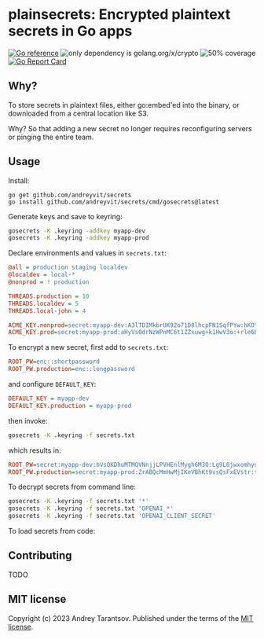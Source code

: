 plainsecrets: Encrypted plaintext secrets in Go apps
====================================================

[![Go reference](https://pkg.go.dev/badge/github.com/andreyvit/secrets.svg)](https://pkg.go.dev/github.com/andreyvit/secrets) ![only dependency is golang.org/x/crypto](https://img.shields.io/badge/only%20dependency-golang.org%2Fx%2Fcrypto-green) ![50% coverage](https://img.shields.io/badge/coverage-50%25-yellow) [![Go Report Card](https://goreportcard.com/badge/github.com/andreyvit/secrets)](https://goreportcard.com/report/github.com/andreyvit/secrets)


Why?
----

To store secrets in plaintext files, either go:embed'ed into the binary, or downloaded from a central location like S3.

Why? So that adding a new secret no longer requires reconfiguring servers or pinging the entire team.


Usage
-----

Install:

    go get github.com/andreyvit/secrets
    go install github.com/andreyvit/secrets/cmd/gosecrets@latest

Generate keys and save to keyring:

```sh
gosecrets -K .keyring -addkey myapp-dev
gosecrets -K .keyring -addkey myapp-prod
```

Declare environments and values in `secrets.txt`:

```ini
@all = production staging localdev
@localdev = local-*
@nonprod = ! production

THREADS.production = 10
THREADS.localdev = 5
THREADS.local-john = 4

ACME_KEY.nonprod=secret:myapp-dev:A3lTDIMkbrUK92o71D8lhcpFN1SqfPYw:hKOYGyNQ8nAZ8caTD4Zng4EXDPZ61rlpzTjY
ACME_KEY.prod=secret:myapp-prod:aHyVs0drNzWPnMC6t1ZZxuwg+k1HwV3o:+rle6B2otsa9gXvJ5yr/CaV+1w==
````

To encrypt a new secret, first add to `secrets.txt`:

```ini
ROOT_PW=enc::shortpassword
ROOT_PW.production=enc::longpassword
```

and configure `DEFAULT_KEY`:

```ini
DEFAULT_KEY = myapp-dev
DEFAULT_KEY.production = myapp-prod
```

then invoke:

```sh
gosecrets -K .keyring -f secrets.txt
```

which results in:

```ini
ROOT_PW=secret:myapp-dev:bVsQKDhuMTMQVNnjjLPVHEnlMygh6M3O:Lg9L0jwxomhyqXPHGomZLg5O2KUZsRt240esWXM=
ROOT_PW.production=secret:myapp-prod:ZrABQcMmHwMjIKeVBhKt9vsQsFxEVstr:tNKmgPptQjSDwWaBNidW0Q0+R+rIMuElyCKrAQ==
````

To decrypt secrets from command line:

```sh
gosecrets -K .keyring -f secrets.txt '*'
gosecrets -K .keyring -f secrets.txt 'OPENAI_*'
gosecrets -K .keyring -f secrets.txt 'OPENAI_CLIENT_SECRET'
```

To load secrets from code:




Contributing
------------

TODO



MIT license
-----------

Copyright (c) 2023 Andrey Tarantsov. Published under the terms of the [MIT license](LICENSE).
